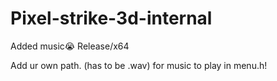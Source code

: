 # Pixel-strike-3d-internal
Added music:sob:
Release/x64


Add ur own path. (has to be .wav) for music to play in menu.h!

